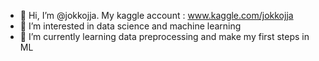 - 👋 Hi, I’m @jokkojja. My kaggle account : www.kaggle.com/jokkojja
- 👀 I’m interested in data science and machine learning
- 🌱 I’m currently learning data preprocessing and make my first steps in ML

<!---
jokkojja/jokkojja is a ✨ special ✨ repository because its `README.md` (this file) appears on your GitHub profile.
You can click the Preview link to take a look at your changes.
--->
